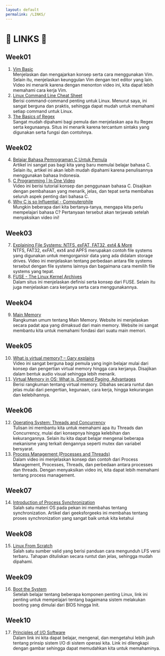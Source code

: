 ```yaml
---
layout: default
permalink: /LINKS/
---
```


# 🔗 LINKS 🔗

## Week01
1. [Vim Basic](https://www.youtube.com/watch?v=pYQmaYpp9ts)<br>
Menjelaskan dan mengajarkan konsep serta cara menggunakan Vim. Selain itu, menjelaskan keunggulan Vim dengan text editor yang lain. Video ini menarik karena dengan menonton video ini, kita dapat lebih memahami cara kerja Vim.
2. [Linux Command Line Cheat Sheet](https://cheatography.com/davechild/cheat-sheets/linux-command-line/)<br>
Berisi command-command penting untuk Linux. Menurut saya, ini sangat berguna dan praktis, sehingga dapat mudah untuk memahami setiap command untuk Linux.
3. [The Basics of Regex](https://www.computerhope.com/jargon/r/regex.htm)<br>
Sangat mudah dipahami bagi pemula dan menjelaskan apa itu Regex serta kegunaanya. Situs ini menarik karena tercantum sintaks yang digunakan serta fungsi dan contohnya.

## Week02
4. [Belajar Bahasa Pemrograman C Untuk Pemula](https://www.dicoding.com/blog/belajar-pemrograman-c-pemula/)<br>
Artikel ini sangat pas bagi kita yang baru memulai belajar bahasa C. Selain itu, artikel ini akan lebih mudah dipahami karena penulisannya menggunakan bahasa Indonesia.
5. [C Programming | In One Video](https://www.youtube.com/watch?v=3lQEunpmtRA)<br>
Video ini berisi tutorial konsep dan penggunaan bahasa C. Disajikan dengan pembahasan yang menarik, jelas, dan tepat serta membahas seluruh aspek penting dari bahasa C.
6. [Why C is so Influential - Computerphile](https://www.youtube.com/watch?v=ci1PJexnfNE)<br>
Mungkin beberapa dari kita bertanya-tanya, mengapa kita perlu mempelajari bahasa C? Pertanyaan tersebut akan terjawab setelah menyaksikan video ini!

## Week03
7. [Explaining File Systems: NTFS, exFAT, FAT32, ext4 & More](https://www.youtube.com/watch?v=_h30HBYxtws)<br>
NTFS, FAT32, exFAT, ext4 and APFS merupakan contoh file systems yang digunakan untuk mengorganisir data yang ada didalam storage drives. Video ini menjelaskan tentang perbedaan antara file systems tersebut dengan file systems lainnya dan bagaimana cara memilih file systems yang tepat.
8. [FUSE - The Linux Kernel Archives](https://www.kernel.org/doc/html/latest/filesystems/fuse.html)<br>
Dalam situs ini menjelaskan definisi serta konsep dari FUSE. Selain itu juga menjelaskan cara kerjanya serta cara menggunakannya.

## Week04
9. [Main Memory](https://www.webopedia.com/definitions/main-memory/)<br>
Rangkuman umum tentang Main Memory. Website ini menjelaskan secara padat apa yang dimaksud dari main memory. Website ini sangat membantu kita untuk memahami fondasi dari suatu main memori.

## Week05
10. [What is virtual memory? – Gary explains](https://www.youtube.com/watch?v=2quKyPnUShQ)<br>
Video ini sangat berguna bagi pemula yang ingin belajar mulai dari konsep dan pengertian virtual memory hingga cara kerjanya. Disajikan dalam bentuk audio visual sehingga lebih menarik.
11. [Virtual Memory in OS: What is, Demand Paging, Advantages](https://www.guru99.com/virtual-memory-in-operating-system.html)<br>
Berisi rangkuman tentang virtual memory. Dibahas secara runtut dan jelas mulai dari pengertian, kegunaan, cara kerja, hingga kekurangan dan kelebihannya.

## Week06
12. [Operating System: Threads and Concurrency](https://medium.com/@akhandmishra/operating-system-threads-and-concurrency-aec2036b90f8)<br>
Tulisan ini membantu kita untuk memahami apa itu Threads dan Concurrency, mulai dari konsepnya hingga kelebihan dan kekurangannya. Selain itu kita dapat belajar mengenai beberapa mekanisme yang terkait dengannya seperti mutex dan variabel bersyarat.
13. [Process Management (Processes and Threads)](https://www.youtube.com/watch?v=OrM7nZcxXZU)<br>
Dalam video ini menjelaskan konsep dan contoh dari Process Management, Processes, Threads, dan perbedaan antara processes dan threads. Dengan menyaksikan video ini, kita dapat lebih memahami tentang process management.

## Week07
14. [Introduction of Process Synchronization](https://www.geeksforgeeks.org/introduction-of-process-synchronization/?ref=lbp) <br>
Salah satu materi OS pada pekan ini membahas tentang synchronization. Artikel dari geeksforgeeks ini membahas tentang proses synchronization yang sangat baik untuk kita ketahui

## Week08
15. [Linux From Scratch](https://www.linuxfromscratch.org/lfs/view/11.0/)<br>
Salah satu sumber valid yang berisi panduan cara mengunduh LFS versi terbaru. Tahapan dituliskan secara runtut dan jelas, sehingga mudah dipahami.

## Week09
16. [Boot the System](https://linuxjourney.com/lesson/boot-process-overview) <br>
Setelah belajar tentang beberapa komponen penting Linux, link ini penting untuk mempelajari tentang bagaimana sistem melakukan booting yang dimulai dari BIOS hingga Init.

## Week10
17. [Principles of I/O Software](https://gcallah.github.io/OperatingSystems/IOSoftware.html) <br>
Dalam link ini kita dapat belajar, mengenal, dan mengetahui lebih jauh tentang prinsip sistem I/O di sistem operasi kita. Link ini dilengkapi dengan gambar sehingga dapat memudahkan kita untuk memahaminya.
